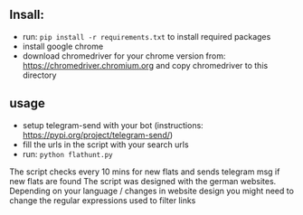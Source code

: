## Insall:
- run: ``` pip install -r requirements.txt ``` to install required packages
- install google chrome
- download chromedriver for your chrome version from: https://chromedriver.chromium.org and copy chromedriver to this directory

## usage
 - setup telegram-send with your bot (instructions: https://pypi.org/project/telegram-send/)
 - fill the urls in the script with your search urls
 - run: ``` python flathunt.py ```

The script checks every 10 mins for new flats and sends telegram msg if new flats are found
The script was designed with the german websites. Depending on your language / changes in website design you might need to change the regular expressions used to filter links
